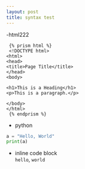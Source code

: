 ```yaml
---
layout: post
title: syntax test
---
```

-html222
```
 {% prism html %}
 <!DOCTYPE html>
<html>
<head>
<title>Page Title</title>
</head>
<body>

<h1>This is a Heading</h1>
<p>This is a paragraph.</p>

</body>
</html>
 {% endprism %}
```

- python

```python
a = "Hello, World"
print(a)
```

- inline code block<br>
`hello`, `world`
